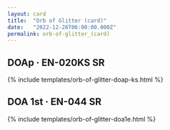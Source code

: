 ```yaml
---
layout: card
title:  "Orb of Glitter (card)"
date:   "2022-12-26T06:00:00.000Z"
permalink: orb-of-glitter_(card)
---
```


## DOAp &middot; EN-020KS SR

{% include templates/orb-of-glitter-doap-ks.html %}


## DOA 1st &middot; EN-044 SR

{% include templates/orb-of-glitter-doa1e.html %}
